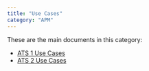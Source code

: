 ```yaml
---
title: "Use Cases"
category: "APM"
---
```


These are the main documents in this category:

* [ATS 1 Use Cases](uc-1/use-cases-1)
* [ATS 2 Use Cases](uc-2/use-cases-2)
